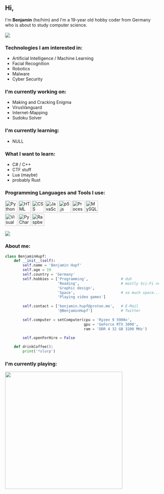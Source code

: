  ## Hi, 
I'm **Benjamin** (he/him) and I'm a 19-year old hobby coder from Germany who is about to study computer science.
<br><br><a href="https://twitter.com/BenjaminHupf"><img src="https://img.shields.io/badge/Twitter-@BenjaminHupf-informational?style=for-the-badge&logo=twitter&logoColor=white"></a> 

### Technologies I am interested in:
- Artificial Intelligence / Machine Learning
- Facial Recognition
- Robotics
- Malware
- Cyber Security

### I'm currently working on:
- Making and Cracking Enigma
- VirusVanguard
- Internet-Mapping
- Sudoku Solver

### I'm currently learning:
- NULL

### What I want to learn:
- C# / C++
- CTF stuff
- Lua (maybe)
- probably Rust

### Programming Languages and Tools I use:
<a href="https://www.python.org"><img src="https://user-images.githubusercontent.com/104715363/199490692-6801ae81-7cd4-4186-933c-c0f83d9fc5ce.png" title="Python" width="40"></a>
<a href="https://www.youtube.com/watch?v=dQw4w9WgXcQ"><img src="https://user-images.githubusercontent.com/104715363/199490688-052fa1f6-07a4-4cd5-aa04-288ea9190f34.svg" title="HTML" width="40"></a>
<a href="https://www.youtube.com/watch?v=dQw4w9WgXcQ"><img src="https://user-images.githubusercontent.com/104715363/199490685-821b7390-206a-4c8a-912f-a5048fc5f9b7.svg" title="CSS" width="40"></a>
<a href="https://www.javascript.com"><img src="https://user-images.githubusercontent.com/104715363/199490689-d751f73e-b056-4922-a7a0-6771c053178c.svg" title="JavaScript" width="40"></a>
<a href="https://p5js.org"><img src="https://user-images.githubusercontent.com/104715363/199491331-de5a1619-9b84-4af9-8855-a17193856c2d.png" title="p5.js" width="40"></a>
<a href="https://processing.org"><img src="https://user-images.githubusercontent.com/104715363/199491334-59b10772-f21b-46c3-a38f-30eb3216e84e.png" title="Processing" width="40"></a>
<a href="https://www.mysql.com"><img src="https://user-images.githubusercontent.com/104715363/199503547-2a594375-87d3-480a-ba25-52937f886dfe.png" title="MySQL" width="40"></a>
<br>
<a href="https://code.visualstudio.com"><img src="https://user-images.githubusercontent.com/104715363/199504641-02b477ea-ea37-48da-9dde-a1d3c2a8a378.png" title="Visual Studio Code" width="40"></a>
<a href="https://www.jetbrains.com/pycharm/"><img src="https://user-images.githubusercontent.com/104715363/199517237-03c07303-b440-44df-9193-1d944f2218ab.png" title="PyCharm" width="40"></a>
<a href="https://www.raspberrypi.com"><img src="https://user-images.githubusercontent.com/104715363/199517243-f146f7c5-feee-4e6c-b7ba-c7851c1c9f09.png" title="RaspberryPI" height="40"></a>

<p><img align="center" src="https://github-readme-stats.vercel.app/api/top-langs?username=BenjaminHupf&show_icons=true&theme=dark&hide_border=true&locale=en&layout=compact" /></p>

### About me:
```python
class BenjaminHupf:
    def __init__(self):
        self.name = 'Benjamin Hupf'
        self.age = 19
        self.country = 'Germany'
        self.hobbies = ['Programming',               # duh
                        'Reading',                   # mostly Sci-Fi novels
                        'Graphic design',
                        'Space',                     # so much space...need to see it all
                        'Playing video games']
    
        self.contact = ['benjamin.hupf@proton.me',   # E-Mail
                        '@BenjaminHupf']             # Twitter
                       
        self.computer = setComputer(cpu = 'Ryzen 9 5900x', 
                                    gpu = 'GeForce RTX 3090', 
                                    ram = 'DDR 4 32 GB 3200 MHz')
    
        self.openForHire = False

    def drinkCoffee():
        print('*slurp')
```

### I'm currently playing:
<p>
<a href="https://store.steampowered.com/app/1086940/Baldurs_Gate_3/">
<img src="https://cdn2.steamgriddb.com/file/sgdb-cdn/logo_thumb/a9d4a0a256f5e6ae0452039e3493f22c.png" width = "384">
</a>

